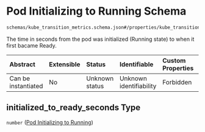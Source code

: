 # Pod Initializing to Running Schema

```txt
schemas/kube_transition_metrics.schema.json#/properties/kube_transition_metrics/properties/pod/properties/initialized_to_ready_seconds
```

The time in seconds from the pod was initialized (Running state) to when it first bacame Ready.

| Abstract            | Extensible | Status         | Identifiable            | Custom Properties | Additional Properties | Access Restrictions | Defined In                                                                                            |
| :------------------ | :--------- | :------------- | :---------------------- | :---------------- | :-------------------- | :------------------ | :---------------------------------------------------------------------------------------------------- |
| Can be instantiated | No         | Unknown status | Unknown identifiability | Forbidden         | Allowed               | none                | [kube\_transition\_metrics.schema.json\*](kube_transition_metrics.schema.json "open original schema") |

## initialized\_to\_ready\_seconds Type

`number` ([Pod Initializing to Running](kube_transition_metrics-properties-metrics-properties-pod-metrics-properties-pod-initializing-to-running.md))
